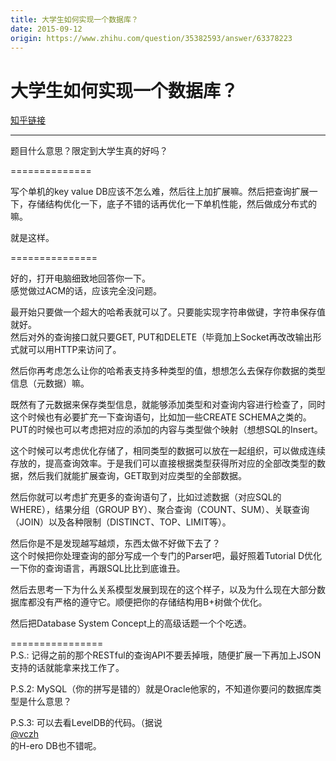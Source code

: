 ```yaml
---
title: 大学生如何实现一个数据库？
date: 2015-09-12
origin: https://www.zhihu.com/question/35382593/answer/63378223
---
```

# 大学生如何实现一个数据库？

[知乎链接](https://www.zhihu.com/question/35382593/answer/63378223)

---------

<span class="RichText ztext CopyrightRichText-richText" itemprop="text"><p>题目什么意思？限定到大学生真的好吗？</p><p>==============</p><p>写个单机的key value DB应该不怎么难，然后往上加扩展嘛。然后把查询扩展一下，存储结构优化一下，底子不错的话再优化一下单机性能，然后做成分布式的嘛。</p><p>就是这样。</p><p>===============</p><p>好的，打开电脑细致地回答你一下。<br>感觉做过ACM的话，应该完全没问题。</p><p>最开始只要做一个超大的哈希表就可以了。只要能实现字符串做键，字符串保存值就好。<br>然后对外的查询接口就只要GET, PUT和DELETE（毕竟加上Socket再改改输出形式就可以用HTTP来访问了。</p><p>然后你再考虑怎么让你的哈希表支持多种类型的值，想想怎么去保存你数据的类型信息（元数据）嘛。</p><p>既然有了元数据来保存类型信息，就能够添加类型和对查询内容进行检查了，同时这个时候也有必要扩充一下查询语句，比如加一些CREATE SCHEMA之类的。PUT的时候也可以考虑把对应的添加的内容与类型做个映射（想想SQL的Insert。</p><p>这个时候可以考虑优化存储了，相同类型的数据可以放在一起组织，可以做成连续存放的，提高查询效率。于是我们可以直接根据类型获得所对应的全部改类型的数据，然后我们就能扩展查询，GET取到对应类型的全部数据。</p><p>然后你就可以考虑扩充更多的查询语句了，比如过滤数据（对应SQL的WHERE），结果分组（GROUP BY）、聚合查询（COUNT、SUM）、关联查询（JOIN）以及各种限制（DISTINCT、TOP、LIMIT等）。</p><p>然后你是不是发现越写越烦，东西太做不好做下去了？<br>这个时候把你处理查询的部分写成一个专门的Parser吧，最好照着Tutorial D优化一下你的查询语言，再跟SQL比比到底谁丑。</p><p>然后去思考一下为什么关系模型发展到现在的这个样子，以及为什么现在大部分数据库都没有严格的遵守它。顺便把你的存储结构用B+树做个优化。</p><p>然后把Database System Concept上的高级话题一个个吃透。</p><p>================<br>P.S.: 记得之前的那个RESTful的查询API不要丢掉哦，随便扩展一下再加上JSON支持的话就能拿来找工作了。</p><p>P.S.2: MySQL（你的拼写是错的）就是Oracle他家的，不知道你要问的数据库类型是什么意思？</p>P.S.3: 可以去看LevelDB的代码。（据说 <span><span class="UserLink"><div class="Popover"><div id="Popover11-toggle" aria-haspopup="true" aria-expanded="false" aria-owns="Popover11-content"><a class="UserLink-link" data-za-detail-view-element_name="User" target="_blank" href="//www.zhihu.com/people/0970f947b898ecc0ec035f9126dd4e08">@vczh</a></div></div></span></span> 的H-ero DB也不错呢。</span>